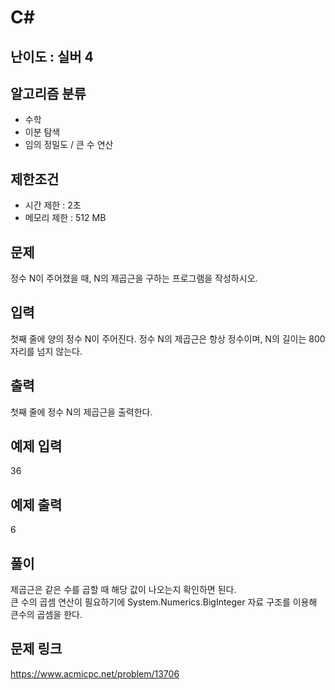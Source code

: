# C#

## 난이도 : 실버 4

## 알고리즘 분류
  - 수학
  - 이분 탐색
  - 임의 정밀도 / 큰 수 연산

## 제한조건
  - 시간 제한 : 2초
  - 메모리 제한 : 512 MB

## 문제
정수 N이 주어졌을 때, N의 제곱근을 구하는 프로그램을 작성하시오.<br/>


## 입력
첫째 줄에 양의 정수 N이 주어진다. 정수 N의 제곱근은 항상 정수이며, N의 길이는 800자리를 넘지 않는다.<br/>

## 출력
첫째 줄에 정수 N의 제곱근을 출력한다.<br/>

## 예제 입력
36<br/>

## 예제 출력
6<br/>

## 풀이
제곱근은 같은 수를 곱할 때 해당 값이 나오는지 확인하면 된다.<br/>
큰 수의 곱셈 연산이 필요하기에 System.Numerics.BigInteger 자료 구조를 이용해 큰수의 곱셈을 한다.<br/>

## 문제 링크
https://www.acmicpc.net/problem/13706